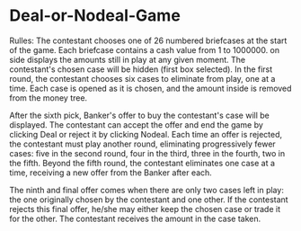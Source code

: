 # Deal-or-Nodeal-Game

Rulles:
The contestant chooses one of 26 numbered briefcases at the start of the game. Each briefcase contains a cash value from 1 to 1000000. on side displays the amounts still in play at any given moment. The contestant's chosen case will be hidden (first box selected). In the first round, the contestant chooses six cases to eliminate from play, one at a time. Each case is opened as it is chosen, and the amount inside is removed from the money tree.

After the sixth pick, Banker's offer to buy the contestant's case will be displayed. The contestant can accept the offer and end the game by clicking Deal or reject it by clicking Nodeal. Each time an offer is rejected, the contestant must play another round, eliminating progressively fewer cases: five in the second round, four in the third, three in the fourth, two in the fifth. Beyond the fifth round, the contestant eliminates one case at a time, receiving a new offer from the Banker after each.

The ninth and final offer comes when there are only two cases left in play: the one originally chosen by the contestant and one other. If the contestant rejects this final offer, he/she may either keep the chosen case or trade it for the other. The contestant receives the amount in the case taken.
